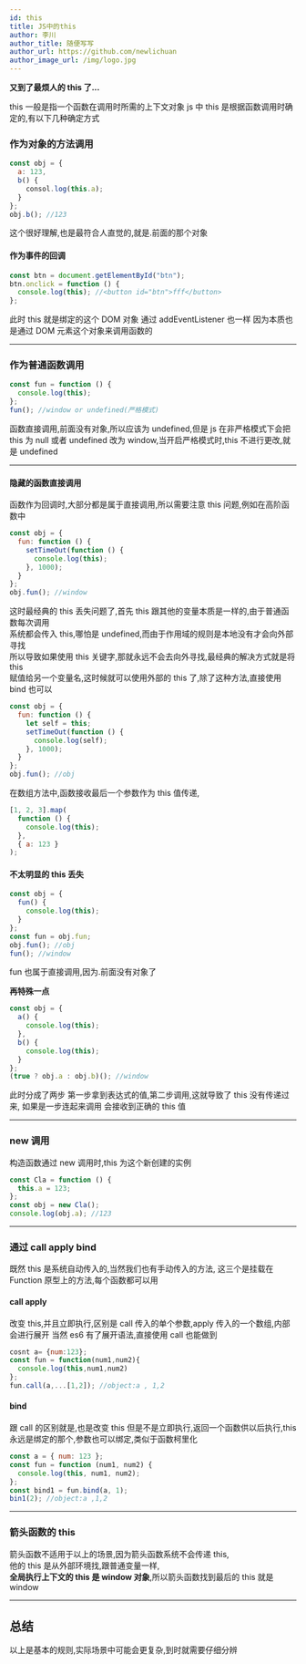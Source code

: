 ```yaml
---
id: this
title: JS中的this
author: 李川
author_title: 随便写写
author_url: https://github.com/newlichuan
author_image_url: /img/logo.jpg
---
```


**又到了最烦人的 this 了...**

<!--truncate-->

this 一般是指一个函数在调用时所需的上下文对象 js 中 this 是根据函数调用时确定的,有以下几种确定方式

### 作为对象的方法调用

```js
const obj = {
  a: 123,
  b() {
    consol.log(this.a);
  }
};
obj.b(); //123
```

这个很好理解,也是最符合人直觉的,就是.前面的那个对象

#### 作为事件的回调

```js
const btn = document.getElementById("btn");
btn.onclick = function () {
  console.log(this); //<button id="btn">fff</button>
};
```

此时 this 就是绑定的这个 DOM 对象 通过 addEventListener 也一样
因为本质也是通过 DOM 元素这个对象来调用函数的

---

### 作为普通函数调用

```js
const fun = function () {
  console.log(this);
};
fun(); //window or undefined(严格模式)
```

函数直接调用,前面没有对象,所以应该为 undefined,但是 js 在非严格模式下会把 this 为
null 或者 undefined 改为 window,当开启严格模式时,this 不进行更改,就是 undefined

---

#### 隐藏的函数直接调用

函数作为回调时,大部分都是属于直接调用,所以需要注意 this 问题,例如在高阶函数中

```js
const obj = {
  fun: function () {
    setTimeOut(function () {
      console.log(this);
    }, 1000);
  }
};
obj.fun(); //window
```

这时最经典的 this 丢失问题了,首先 this 跟其他的变量本质是一样的,由于普通函数每次调用  
系统都会传入 this,哪怕是 undefined,而由于作用域的规则是本地没有才会向外部寻找  
所以导致如果使用 this 关键字,那就永远不会去向外寻找,最经典的解决方式就是将 this  
赋值给另一个变量名,这时候就可以使用外部的 this 了,除了这种方法,直接使用 bind 也可以

```js
const obj = {
  fun: function () {
    let self = this;
    setTimeOut(function () {
      console.log(self);
    }, 1000);
  }
};
obj.fun(); //obj
```

在数组方法中,函数接收最后一个参数作为 this 值传递,

```js
[1, 2, 3].map(
  function () {
    console.log(this);
  },
  { a: 123 }
);
```

#### 不太明显的 this 丢失

```js
const obj = {
  fun() {
    console.log(this);
  }
};
const fun = obj.fun;
obj.fun(); //obj
fun(); //window
```

fun 也属于直接调用,因为.前面没有对象了

**再特殊一点**

```js
const obj = {
  a() {
    console.log(this);
  },
  b() {
    console.log(this);
  }
};
(true ? obj.a : obj.b)(); //window
```

此时分成了两步 第一步拿到表达式的值,第二步调用,这就导致了 this 没有传递过来,
如果是一步连起来调用 会接收到正确的 this 值

---

### new 调用

构造函数通过 new 调用时,this 为这个新创建的实例

```js
const Cla = function () {
  this.a = 123;
};
const obj = new Cla();
console.log(obj.a); //123
```

---

### 通过 call apply bind

既然 this 是系统自动传入的,当然我们也有手动传入的方法,
这三个是挂载在 Function 原型上的方法,每个函数都可以用

#### call apply

改变 this,并且立即执行,区别是 call 传入的单个参数,apply 传入的一个数组,内部会进行展开
当然 es6 有了展开语法,直接使用 call 也能做到

```js
cosnt a= {num:123};
const fun = function(num1,num2){
  console.log(this,num1,num2)
};
fun.call(a,...[1,2]); //object:a , 1,2
```

#### bind

跟 call 的区别就是,也是改变 this 但是不是立即执行,返回一个函数供以后执行,this 永远是绑定的那个,参数也可以绑定,类似于函数柯里化

```js
const a = { num: 123 };
const fun = function (num1, num2) {
  console.log(this, num1, num2);
};
const bind1 = fun.bind(a, 1);
bin1(2); //object:a ,1,2
```

---

### 箭头函数的 this

箭头函数不适用于以上的场景,因为箭头函数系统不会传递 this,  
他的 this 是从外部环境找,跟普通变量一样,  
**全局执行上下文的 this 是 window 对象**,所以箭头函数找到最后的 this 就是 window

---

## 总结

以上是基本的规则,实际场景中可能会更复杂,到时就需要仔细分辨
